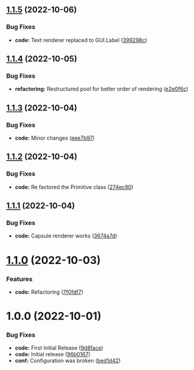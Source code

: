 ## [1.1.5](https://github.com/hww/XiDebugDraw/compare/v1.1.4...v1.1.5) (2022-10-06)


### Bug Fixes

* **code:** Text renderer replaced to GUI.Label ([399298c](https://github.com/hww/XiDebugDraw/commit/399298c29cbfd611c7cf13247fd62e0c63f7c335))

## [1.1.4](https://github.com/hww/XiDebugDraw/compare/v1.1.3...v1.1.4) (2022-10-05)


### Bug Fixes

* **refactoring:** Restructured pool for better order of rendering ([e2e0f6c](https://github.com/hww/XiDebugDraw/commit/e2e0f6c1fe70cf586f1e0b044b30aafe37dc6b68))

## [1.1.3](https://github.com/hww/XiDebugDraw/compare/v1.1.2...v1.1.3) (2022-10-04)


### Bug Fixes

* **code:** Minor changes ([eee7b97](https://github.com/hww/XiDebugDraw/commit/eee7b97187bdf25b87510ebe6ba23ba3acb9c22c))

## [1.1.2](https://github.com/hww/XiDebugDraw/compare/v1.1.1...v1.1.2) (2022-10-04)


### Bug Fixes

* **code:** Re factored the Primitive class ([274ec90](https://github.com/hww/XiDebugDraw/commit/274ec90f6f367c1d906239b41212d90231daed72))

## [1.1.1](https://github.com/hww/XiDebugDraw/compare/v1.1.0...v1.1.1) (2022-10-04)


### Bug Fixes

* **code:** Capsule renderer works ([3674a7d](https://github.com/hww/XiDebugDraw/commit/3674a7daffe75e4d2f2e0f3b914cb85c5df7d842))

# [1.1.0](https://github.com/hww/XiDebugDraw/compare/v1.0.0...v1.1.0) (2022-10-03)


### Features

* **code:** Refactoring ([7f0fdf7](https://github.com/hww/XiDebugDraw/commit/7f0fdf7d03d359afce8995de4c24e88782126937))

# 1.0.0 (2022-10-01)


### Bug Fixes

* **code:** First Initial Release ([9d8face](https://github.com/hww/XiDebugDraw/commit/9d8facee1c756fcb02fb403b742ab3f23d24a6cd))
* **code:** Initial release ([96b0167](https://github.com/hww/XiDebugDraw/commit/96b0167839f927a96c3ca425a48fb2abd1f8be4e))
* **conf:** Configuration was broken ([bed1d42](https://github.com/hww/XiDebugDraw/commit/bed1d4284f5ada8d76518f0a6f95973c871c5ac6))
